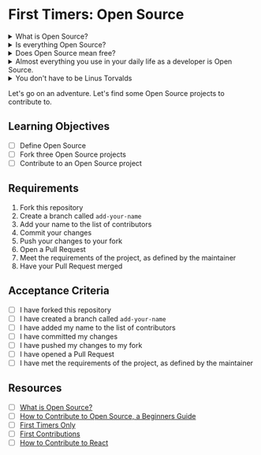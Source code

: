 # First Timers: Open Source

<details>
<summary>What is Open Source?</summary>
Open Source Software (OSS) means anyone can look at the "source code", use it, and change it. It's a way of sharing software that allows people to collaborate and build on each other's work. OSS is a great way to learn how to code, because you can see how other people have solved problems. You can also contribute to OSS projects, which is a smart way to get experience and build your portfolio.
</details>
<details>
<summary>Is everything Open Source?</summary>
No. There's plenty of software that isn't Open Source. For example, you can see the source code for Android, but you can't see the source code for iOS.
</details>
<details>
<summary>Does Open Source mean free?</summary>

[No](https://opensource.com/resources/what-open-source).

OSS is licensed, which means that you can use it, but you can't use it in a way that breaks the license. Our Syllabus is [CC-BY-SA](https://creativecommons.org/), which means other schools can (and do) copy the content and use it in their own courses, but they can't sell it and they have to say where the content came from.

You do have to [check the rules](https://opensource.org/licenses/) before using Open Source software in commercial projects. (Most Open Source software is licensed under the [MIT license](https://opensource.org/licenses/MIT), which allows commercial use.)

</details>
<details>
<summary>Almost everything you use in your daily life as a developer is Open Source.</summary>

### The gang's all here:

- Here's Facebook on GitHub: https://github.com/facebook
- Here's Apple https://github.com/apple
- Here's Google https://github.com/google
- Here's Twitter https://github.com/twitter
- Here's Amazon https://github.com/aws

_Every major tech company develops Open Source projects_. They're all here on GitHub. Most major governments have OSS too. Here's the [UK government on Github](https://github.com/alphagov).

Here's the source for [React](https://github.com/facebook/react) and here's [Node](https://github.com/nodejs/node). Here's the source for the engine that implements [JavaScript](https://github.com/v8/v8) inside Chrome.

Here's the source for [MDN](https://github.com/mdn/content) that we make you look up all the time. And for [Visual Studio Code](https://github.com/microsoft/vscode), the editor you're using right now.

Here's the source code for the Linux operating system: https://github.com/torvalds/linux

Notice how that's someone's personal GitHub account? That's because Linux started out as a personal project; it was _made by that person_, Linus Torvalds. He's right here on Github too. This is where tech _lives_. And you are a part of it now. You can contribute to it. You can make it better.

You can make it yours.

This is the power and the opportunity of Open Source. You don't actually need credentials, or experience or a fancy education or a job to participate in Open Source. Your _code_ is what is evaluated in this world. If your Pull Request is clear and useful enough to others, it will be merged. If it's not, it won't.

OSS isn't a perfect world of fairness and impartiality - it's still made by imperfect human beans - but it's an _open_ world, and this opportunity is powerful.

</details>
<details>
<summary>You don't have to be Linus Torvalds</summary>

You don't have to invent Linux to contribute to OSS. In fact, the reason OSS is so powerful is that it is developed by millions of people, each doing a small part. We are more like bees, busying ourselves with our own little tasks, but together we make something beautiful.

</details>

Let's go on an adventure. Let's find some Open Source projects to contribute to.

## Learning Objectives

- [ ] Define Open Source
- [ ] Fork three Open Source projects
- [ ] Contribute to an Open Source project

## Requirements

1. Fork this repository
2. Create a branch called `add-your-name`
3. Add your name to the list of contributors
4. Commit your changes
5. Push your changes to your fork
6. Open a Pull Request
7. Meet the requirements of the project, as defined by the maintainer
8. Have your Pull Request merged

## Acceptance Criteria

- [ ] I have forked this repository
- [ ] I have created a branch called `add-your-name`
- [ ] I have added my name to the list of contributors
- [ ] I have committed my changes
- [ ] I have pushed my changes to my fork
- [ ] I have opened a Pull Request
- [ ] I have met the requirements of the project, as defined by the maintainer

## Resources

- [ ] [What is Open Source?](https://opensource.com/resources/what-open-source)
- [ ] [How to Contribute to Open Source, a Beginners Guide](https://www.freecodecamp.org/news/how-to-contribute-to-open-source-projects-beginners-guide/)
- [ ] [First Timers Only](https://www.firsttimersonly.com/)
- [ ] [First Contributions](https://firstcontributions.github.io/)
- [ ] [How to Contribute to React](https://reactjs.org/docs/how-to-contribute.html)
